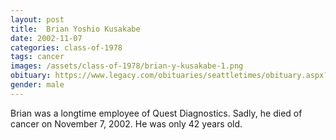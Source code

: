 ```yaml
---
layout: post
title:  Brian Yoshio Kusakabe
date: 2002-11-07
categories: class-of-1978
tags: cancer
images: /assets/class-of-1978/brian-y-kusakabe-1.png
obituary: https://www.legacy.com/obituaries/seattletimes/obituary.aspx?page=lifestory&pid=590943
gender: male
---
```

Brian was a longtime employee of Quest Diagnostics. Sadly, he died of cancer on November 7, 2002. He was only 42 years old.
